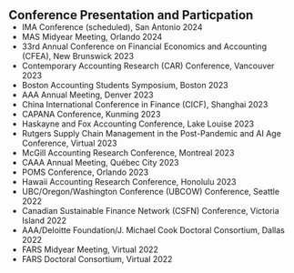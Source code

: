  
<h2 id="conference" style="margin: 2px 0px 0px;"> <br> 
<br> Conference Presentation and Particpation</h2>

<ul style="margin:0 0 5px;">
  <li><autocolor>IMA Conference (scheduled), San Antonio 2024</autocolor></li>
  <li><autocolor>MAS Midyear Meeting, Orlando 2024</autocolor></li>
  <li><autocolor>33rd Annual Conference on Financial Economics and Accounting (CFEA), New Brunswick 2023</autocolor></li>
  <li><autocolor>Contemporary Accounting Research (CAR) Conference, Vancouver 2023</autocolor></li>
  <li><autocolor>Boston Accounting Students Symposium, Boston 2023</autocolor></li>
  <li><autocolor>AAA Annual Meeting, Denver 2023</autocolor></li>
  <li><autocolor>China International Conference in Finance (CICF), Shanghai 2023</autocolor></li>
  <li><autocolor>CAPANA Conference, Kunming 2023</autocolor></li>
  <li><autocolor>Haskayne and Fox Accounting Conference, Lake Louise 2023</autocolor></li>
  <li><autocolor>Rutgers Supply Chain Management in the Post-Pandemic and AI Age Conference, Virtual 2023 </autocolor></li>
  <li><autocolor>McGill Accounting Research Conference, Montreal 2023</autocolor></li>
  <li><autocolor>CAAA Annual Meeting, Québec City 2023</autocolor></li>
  <li><autocolor>POMS Conference, Orlando 2023</autocolor></li>
  <li><autocolor>Hawaii Accounting Research Conference, Honolulu 2023 </autocolor></li>
  <li><autocolor>UBC/Oregon/Washington Conference (UBCOW) Conference, Seattle 2022</autocolor></li>
  <li><autocolor>Canadian Sustainable Finance Network (CSFN) Conference, Victoria Island 2022 </autocolor></li>
  <li><autocolor>AAA/Deloitte Foundation/J. Michael Cook Doctoral Consortium, Dallas 2022 </autocolor></li>
  <li><autocolor>FARS Midyear Meeting, Virtual 2022 </autocolor></li>
  <li><autocolor>FARS Doctoral Consortium, Virtual 2022</autocolor></li>
</ul>

